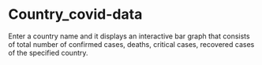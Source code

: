 # Country_covid-data
Enter a country name and it displays an interactive bar graph that consists of total number of confirmed cases, deaths, critical cases, recovered cases of the specified country.
